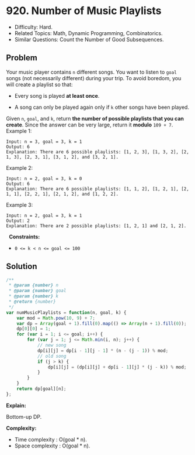 # 920. Number of Music Playlists

- Difficulty: Hard.
- Related Topics: Math, Dynamic Programming, Combinatorics.
- Similar Questions: Count the Number of Good Subsequences.

## Problem

Your music player contains `n` different songs. You want to listen to `goal` songs (not necessarily different) during your trip. To avoid boredom, you will create a playlist so that:


	
- Every song is played **at least once**.
	
- A song can only be played again only if `k` other songs have been played.


Given `n`, `goal`, and `k`, return **the number of possible playlists that you can create**. Since the answer can be very large, return it **modulo** `109 + 7`.
 
Example 1:

```
Input: n = 3, goal = 3, k = 1
Output: 6
Explanation: There are 6 possible playlists: [1, 2, 3], [1, 3, 2], [2, 1, 3], [2, 3, 1], [3, 1, 2], and [3, 2, 1].
```

Example 2:

```
Input: n = 2, goal = 3, k = 0
Output: 6
Explanation: There are 6 possible playlists: [1, 1, 2], [1, 2, 1], [2, 1, 1], [2, 2, 1], [2, 1, 2], and [1, 2, 2].
```

Example 3:

```
Input: n = 2, goal = 3, k = 1
Output: 2
Explanation: There are 2 possible playlists: [1, 2, 1] and [2, 1, 2].
```

 
**Constraints:**


	
- `0 <= k < n <= goal <= 100`



## Solution

```javascript
/**
 * @param {number} n
 * @param {number} goal
 * @param {number} k
 * @return {number}
 */
var numMusicPlaylists = function(n, goal, k) {
    var mod = Math.pow(10, 9) + 7;
    var dp = Array(goal + 1).fill(0).map(() => Array(n + 1).fill(0));
    dp[0][0] = 1;
    for (var i = 1; i <= goal; i++) {
        for (var j = 1; j <= Math.min(i, n); j++) {
            // new song
            dp[i][j] = dp[i - 1][j - 1] * (n - (j - 1)) % mod;
            // old song
            if (j > k) {
                dp[i][j] = (dp[i][j] + dp[i - 1][j] * (j - k)) % mod;
            }
        }
    }
    return dp[goal][n];
};
```

**Explain:**

Bottom-up DP.

**Complexity:**

* Time complexity : O(goal * n).
* Space complexity : O(goal * n).
